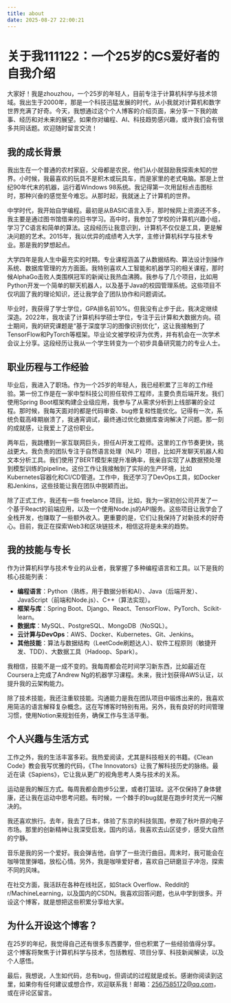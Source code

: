 ```yaml
---
title: about
date: 2025-08-27 22:00:21
---
```


# 关于我111122：一个25岁的CS爱好者的自我介绍

大家好！我是zhouzhou，一个25岁的年轻人，目前专注于计算机科学与技术领域。我出生于2000年，那是一个科技迅猛发展的时代，从小我就对计算机和数字世界充满了好奇。今天，我想通过这个个人博客的介绍页面，来分享一下我的故事、经历和对未来的展望。如果你对编程、AI、科技趋势感兴趣，或许我们会有很多共同话题。欢迎随时留言交流！

## 我的成长背景

我出生在一个普通的农村家庭，父母都是农民，他们从小就鼓励我探索未知的世界。小时候，我最喜欢的玩具不是积木或玩具车，而是家里的老式电脑。那是上世纪90年代末的机器，运行着Windows 98系统。我记得第一次用鼠标点击图标时，那种兴奋的感觉至今难忘。从那时起，我就迷上了计算机的世界。

中学时代，我开始自学编程。最初是从BASIC语言入手，那时候网上资源还不多，我主要是通过图书馆借来的旧书学习。高中时，我参加了学校的计算机兴趣小组，学习了C语言和简单的算法。这段经历让我意识到，计算机不仅仅是工具，更是解决问题的艺术。2015年，我以优异的成绩考入大学，主修计算机科学与技术专业。那是我的梦想起点。

大学四年是我人生中最充实的时期。专业课程涵盖了从数据结构、算法设计到操作系统、数据库管理的方方面面。我特别喜欢人工智能和机器学习的相关课程，那时候AlphaGo击败人类围棋冠军的新闻让我热血沸腾。我参与了几个项目，比如用Python开发一个简单的聊天机器人，以及基于Java的校园管理系统。这些项目不仅巩固了我的理论知识，还让我学会了团队协作和问题调试。

毕业时，我获得了学士学位，GPA排名前10%。但我没有止步于此，我决定继续深造。2022年，我攻读了计算机科学硕士学位，专注于云计算和大数据方向。硕士期间，我的研究课题是“基于深度学习的图像识别优化”，这让我接触到了TensorFlow和PyTorch等框架。毕业论文被学校评为优秀，并有机会在一次学术会议上分享。这段经历让我从一个学生转变为一个初步具备研究能力的专业人士。

## 职业历程与工作经验

毕业后，我进入了职场。作为一个25岁的年轻人，我已经积累了三年的工作经验。第一份工作是在一家中型科技公司担任软件工程师，主要负责后端开发。我们使用Spring Boot框架构建企业级应用，我参与了从需求分析到上线部署的全过程。那时候，我每天面对的都是代码审查、bug修复和性能优化。记得有一次，系统负载高峰期崩溃了，我通宵调试，最终通过优化数据库查询解决了问题。那一刻的成就感，让我爱上了这份职业。

两年后，我跳槽到一家互联网巨头，担任AI开发工程师。这里的工作节奏更快，挑战更大。我负责的团队专注于自然语言处理（NLP）项目，比如开发聊天机器人和文本分析工具。我们使用了BERT模型来提升准确率，我亲自实现了从数据预处理到模型训练的pipeline。这份工作让我接触到了实际的生产环境，比如Kubernetes容器化和CI/CD管道。工作中，我还学习了DevOps工具，如Docker和Jenkins，这些技能让我在团队中脱颖而出。

除了正式工作，我还有一些 freelance 项目。比如，我为一家初创公司开发了一个基于React的前端应用，以及一个使用Node.js的API服务。这些项目让我学会了全栈开发，也赚取了一些额外收入。更重要的是，它们让我保持了对新技术的好奇心。目前，我正在探索Web3和区块链技术，相信这将是未来的趋势。

## 我的技能与专长

作为计算机科学与技术专业的从业者，我掌握了多种编程语言和工具。以下是我的核心技能列表：

- **编程语言**：Python（熟练，用于数据分析和AI）、Java（后端开发）、JavaScript（前端和Node.js）、C++（算法实现）。
- **框架与库**：Spring Boot、Django、React、TensorFlow、PyTorch、Scikit-learn。
- **数据库**：MySQL、PostgreSQL、MongoDB（NoSQL）。
- **云计算与DevOps**：AWS、Docker、Kubernetes、Git、Jenkins。
- **其他技能**：算法与数据结构（LeetCode刷题达人）、软件工程原则（敏捷开发、TDD）、大数据工具（Hadoop、Spark）。

我相信，技能不是一成不变的。我每周都会花时间学习新东西，比如最近在Coursera上完成了Andrew Ng的机器学习课程。未来，我计划获得AWS认证，以提升我的云架构能力。

除了技术技能，我还注重软技能。沟通能力是我在团队项目中锻炼出来的，我喜欢用简洁的语言解释复杂概念。这在写博客时特别有用。另外，我有良好的时间管理习惯，使用Notion来规划任务，确保工作与生活平衡。

## 个人兴趣与生活方式

工作之外，我的生活丰富多彩。我热爱阅读，尤其是科技相关的书籍。《Clean Code》教会我写优雅的代码，《The Innovators》让我了解科技历史的脉络。最近在读《Sapiens》，它让我从更广的视角思考人类与技术的关系。

运动是我的解压方式。每周我都会跑步5公里，或者打篮球。这不仅保持了身体健康，还让我在运动中思考问题。有时候，一个棘手的bug就是在跑步时灵光一闪解决的。

我还喜欢旅行。去年，我去了日本，体验了东京的科技氛围，参观了秋叶原的电子市场。那里的创新精神让我深受启发。国内的话，我喜欢去山区徒步，感受大自然的宁静。

音乐是我的另一个爱好。我会弹吉他，自学了一些流行曲目。周末时，我可能会在咖啡馆里弹唱，放松心情。另外，我是咖啡爱好者，喜欢自己研磨豆子冲泡，探索不同的风味。

在社交方面，我活跃在各种在线社区，如Stack Overflow、Reddit的r/MachineLearning，以及国内的CSDN。我喜欢回答问题，也从中学到很多。开设这个博客，就是想把这些积累分享给大家。

## 为什么开设这个博客？

在25岁的年纪，我觉得自己还有很多东西要学，但也积累了一些经验值得分享。这个博客将聚焦于计算机科学与技术，包括教程、项目分享、科技新闻解读，以及个人感悟。

最后，我想说，人生如代码，总有bug，但调试的过程就是成长。感谢你阅读到这里，如果你有任何建议或想合作，欢迎联系我！邮箱：[2567585172@qq.com](mailto:2567585172@qq.com)，或在评论区留言。